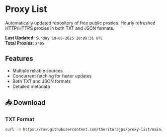# Proxy List

Automatically updated repository of free public proxies. Hourly refreshed HTTP/HTTPS proxies in both TXT and JSON formats.

**Last Updated:** `Sunday 18-05-2025 20:09:31 UTC`  
**Total Proxies:** `2405`

## Features
- Multiple reliable sources
- Concurrent fetching for faster updates
- Both TXT and JSON formats
- Detailed metadata

## 📥 Download

### TXT Format
```bash
curl -O https://raw.githubusercontent.com/theriturajps/proxy-list/main/proxies.txt